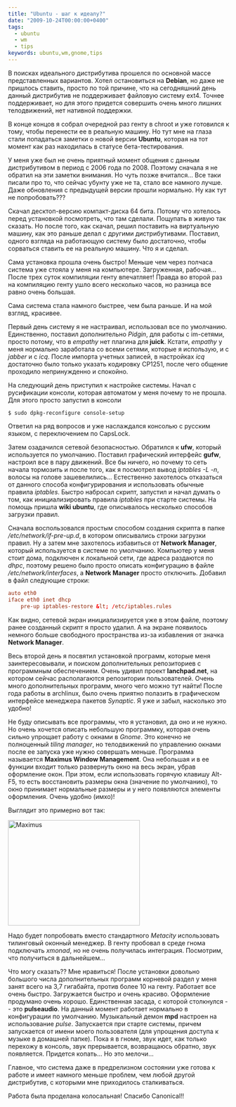 ```yaml
---
title: "Ubuntu - шаг к идеалу?"
date: "2009-10-24T00:00:00+0400"
tags:
  - ubuntu
  - wm
  - tips
keywords: ubuntu,wm,gnome,tips
---
```

В поисках идеального дистрибутива прошелся по основной массе представленных вариантов. Хотел остановиться на <strong>Debian</strong>, но даже не пришлось ставить, просто по той причине, что на сегодняшний день данный дистрибутив не поддерживает файловую систему ext4. Точнее поддерживает, но для этого придется совершить очень много лишних телодвижений, нет нативной поддержки.

В конце концов я собрал очередной раз генту в chroot и уже готовился к тому, чтобы перенести ее в реальную машину. Но тут мне на глаза стали попадаться заметки о новой версии <strong>Ubuntu</strong>, которая на тот момент как раз находилась в статусе бета-тестирования.

У меня уже был не очень приятный момент общения с данным дистрибутивом в период с 2006 года по 2008. Поэтому сначала я не обратил на эти заметки внимания. Но чуть позже вчитался... Все таки писали про то, что сейчас убунту уже не та, стало все намного лучше. Даже обновления с предыдущей версии прошли нормально. Ну как тут не попробовать???

Скачал десктоп-версию компакт-диска 64 бита. Потому что хотелось перед установкой посмотреть, что там сделали. Пощупать в живую так сказать. Но после того, как скачал, решил поставить на виртуальную машину, как это раньше делал с другими дистрибутивами. Поставил, одного взгляда на работающую систему было достаточно, чтобы сорваться ставить ее на реальную машину. Что я и сделал.

Сама установка прошла очень быстро! Меньше чем через полчаса система уже стояла у меня на компьютере. Загруженная, рабочая... После трех суток компиляции генту впечатляет! Правда во второй раз на компиляцию генту ушло всего несколько часов, но разница все равно очень большая.

Сама система стала намного быстрее, чем была раньше. И на мой взгляд, красивее.

Первый день систему я не настраивал, использовал все по умолчанию. Единственно, поставил дополнительно <em>Pidgin</em>, для работы с im-сетями, просто потому, что в <em>empathy</em> нет плагина для<strong> juick</strong>. Кстати, <em>empathy</em> у меня нормально заработала со всеми сетями, которые я использую, и с <em>jabber</em> и с <em>icq</em>. После импорта учетных записей, в настройках <em>icq</em> достаточно было только указать кодировку CP1251, после чего общение проходило непринужденно и спокойно.

На следующий день приступил к настройке системы. Начал с русификации консоли, которая автоматом у меня почему то не прошла. Для этого просто запустил в консоли

```shell
$ sudo dpkg-reconfigure console-setup
```

Ответил на ряд вопросов и уже наслаждался консолью с русским языком, с переключением по CapsLock.

Затем озадачился сетевой безопасностью. Обратился к <strong>ufw</strong>, который используется по умолчанию. Поставил графический интерфейс <strong>gufw</strong>, настроил все в пару движений. Все бы ничего, но почему то сеть начала тормозить и после того, как я посмотрел вывод <em>iptables -L -n</em>, волосы на голове зашевелились... Естественно захотелось отказаться от данного способа конфигурирования и использовать обычные правила <em>iptables</em>. Быстро набросал скрипт, запустил и начал думать о том, как инициализировать правила <em>iptables</em> при старте системы. На помощь пришла <strong>wiki ubuntu</strong>, где описывалось несколько способов загрузки правил.

Сначала воспользовался простым способом создания скрипта в папке <em>/etc/network/if-pre-up.d</em>, в котором описывались строки загрузки правил. Ну а затем мне захотелось избавиться от <strong>Network Manager</strong>, который используется в системе по умолчанию. Компьютер у меня стоит дома, подключен к локальной сети, где адреса раздаются по <em>dhpc</em>, поэтому решено было просто описать конфигурацию в файле <em>/etc/network/interfaces</em>, а <strong>Network Manager</strong> просто отключить. Добавил в файл следующие строки:

```conf
auto eth0
iface eth0 inet dhcp
    pre-up iptables-restore &lt; /etc/iptables.rules
```

Как видно, сетевой экран инициализируется уже в этом файле, поэтому ранее созданный скрипт я просто удалил. А на экране появилось немного больше свободного пространства из-за избавления от значка <strong>Network Manager</strong>.

Весь второй день я посвятил установкой программ, которые меня заинтересовывали, и поиском дополнительных репозиториев с программным обеспечением. Очень удивил проект <strong>lanchpad.net</strong>, на котором сейчас располагаются репозитории пользователей. Очень много дополнительных программ, много чего можно тут найти! После года работы в archlinux, было очень приятно полазить в графическом интерфейсе менеджера пакетов <em>Synaptic</em>. Я уже и забыл, насколько это удобно!

Не буду описывать все программы, что я установил, да оно и не нужно. Но очень хочется описать небольшую программку, которая очень сильно упрощает работу с окнами в <em>Gnome</em>. Это конечно не полноценный <em>tiling manager</em>, но телодвижений по управлению окнами после ее запуска уже нужно совершать меньше. Программа называется <strong>Maximus Window Management</strong>. Она небольшая и в ее функции входит только развернуть окно на весь экран, убрав оформление окон. При этом, если использовать горячую клавишу Alt-F5, то есть восстановить размеры окна (значение по умолчанию), то окно принимает нормальные размеры и у него появляются элементы оформления. Очень удобно (имхо)!

Выглядит это примерно вот так:

<a href="https://static.juev.org/2009/10/ubuntu.png"><img class="aligncenter size-medium wp-image-622" title="ubuntu" src="https://static.juev.org/2009/10/ubuntu-300x240.png" alt="Maximus" width="300" height="240" /></a>

Надо будет попробовать вместо стандартного <em>Metacity</em> использовать тилинговый оконный менеджер. В генту пробовал в среде гнома подключать <em>xmonad</em>, но не очень получилась интеграция. Посмотрим, что получиться в дальнейшем...

Что могу сказать?? Мне нравиться! После установки довольно большого числа дополнительных программ корневой раздел у меня занят всего на 3,7 гигабайта, против более 10 на генту. Работает все очень быстро. Загружается быстро и очень красиво. Оформление продумано очень хорошо. Единственная засада, с которой столкнулся -- это <strong>pulseaudio</strong>. На данный момент работает нормально в конфигурации по умолчанию. Музыкальный демон <strong>mpd</strong> настроен на использование <em>pulse</em>. Запускается при старте системы, причем запускается от имени моего пользователя (для упрощения доступа к музыке в домашней папке). Пока я в гноме, звук идет, как только перехожу в консоль, звук прерывается, возвращаюсь обратно, звук появляется. Придется копать... Но это мелочи...

Главное, что система даже в предрелизном состоянии уже готова к работе и имеет намного меньше проблем, чем любой другой дистрибутив, с которыми мне приходилось сталкиваться.

Работа была проделана колосальная!
Спасибо Canonical!!
